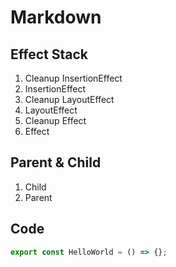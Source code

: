# Markdown

## Effect Stack

1. Cleanup InsertionEffect
2. InsertionEffect
3. Cleanup LayoutEffect
4. LayoutEffect
5. Cleanup Effect
6. Effect

## Parent & Child

1. Child
2. Parent

## Code

```ts
export const HelloWorld = () => {};
```
